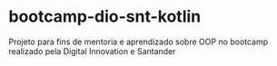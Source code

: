# bootcamp-dio-snt-kotlin
Projeto para fins de mentoria e aprendizado sobre OOP no bootcamp realizado pela Digital Innovation e Santander
